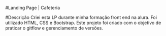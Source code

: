 #Landing Page | Cafeteria

#Descrição
Criei esta LP durante minha formação front end na alura.
Foi utilizado HTML, CSS e Bootstrap.
Este projeto foi criado com o objetivo de praticar o gitflow e gerenciamento de versões.
